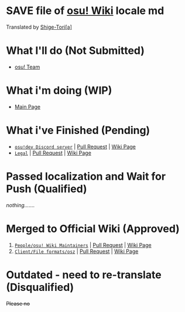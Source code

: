 # SAVE file of [osu! Wiki](https://github.com/ppy/osu-wiki) locale md
Translated by [Shige-Tori[a]](https://osu.ppy.sh/u/4459449)

# What I'll do (Not Submitted)
* [osu! Team](https://github.com/Sitoria/osuwiki-kor-locale/blob/main/People/%EC%98%A4%EC%8A%A4%20%ED%8C%80%EC%9B%90%EB%93%A4.md)


# What i'm doing (WIP)
* [Main Page](https://github.com/Sitoria/osuwiki-kor-locale/blob/main/%EB%A9%94%EC%9D%B8%ED%8E%98%EC%9D%B4%EC%A7%80.md)

# What i've Finished (Pending)
* [`osu!dev Discord server`](https://github.com/Sitoria/osuwiki-kor-locale/blob/main/Community/osu!%20%EB%94%94%EC%BD%94%EC%84%AD.md) | [Pull Request](https://github.com/ppy/osu-wiki/pull/9174) | [Wiki Page](https://osu.ppy.sh/wiki/ko/Community/osu!dev_Discord_server)
* [`Legal`](https://github.com/Sitoria/osuwiki-kor-locale/blob/main/%EB%B2%95%EB%A5%A0.md) | [Pull Request](https://github.com/ppy/osu-wiki/pull/9173) | [Wiki Page](https://osu.ppy.sh/legal/ko)

# Passed localization and Wait for Push (Qualified)
*nothing.......*

# Merged to Official Wiki (Approved)
1. [`People/osu! Wiki Maintainers`](https://github.com/Sitoria/osuwiki-kor-locale/blob/main/People/%EC%9C%84%ED%82%A4%20%EA%B4%80%EB%A6%AC%EC%9E%90.md) | [Pull Request](https://github.com/ppy/osu-wiki/pull/9150) | [Wiki Page](https://osu.ppy.sh/wiki/ko/People/osu!_wiki_maintainers) 
2. [`Client/File formats/osz`](https://github.com/Sitoria/osuwiki-kor-locale/blob/main/Client/File%20Format/osz%20(%ED%99%95%EC%9E%A5%EC%9E%90).md) | [Pull Request](https://github.com/ppy/osu-wiki/pull/9152) | [Wiki Page](https://osu.ppy.sh/wiki/ko/Client/File_formats/Osz_(file_format))

# Outdated - need to re-translate (Disqualified)
~~Please no~~
